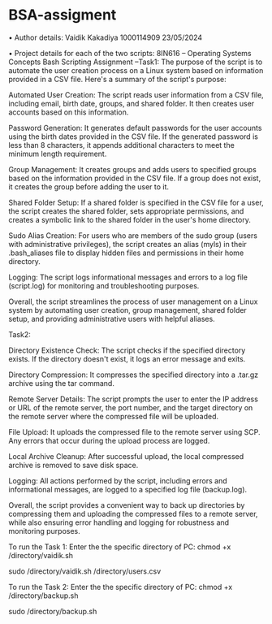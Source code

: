 # BSA-assigment

• Author details:
  Vaidik Kakadiya
  1000114909
  23/05/2024
  
• Project details for each of the two scripts:
8IN616 – Operating Systems Concepts
Bash Scripting Assignment
–Task1:
The purpose of the script is to automate the user creation process on a Linux system based on information provided in a CSV file. Here's a summary of the script's purpose:

Automated User Creation: The script reads user information from a CSV file, including email, birth date, groups, and shared folder. It then creates user accounts based on this information.

Password Generation: It generates default passwords for the user accounts using the birth dates provided in the CSV file. If the generated password is less than 8 characters, it appends additional characters to meet the minimum length requirement.

Group Management: It creates groups and adds users to specified groups based on the information provided in the CSV file. If a group does not exist, it creates the group before adding the user to it.

Shared Folder Setup: If a shared folder is specified in the CSV file for a user, the script creates the shared folder, sets appropriate permissions, and creates a symbolic link to the shared folder in the user's home directory.

Sudo Alias Creation: For users who are members of the sudo group (users with administrative privileges), the script creates an alias (myls) in their .bash_aliases file to display hidden files and permissions in their home directory.

Logging: The script logs informational messages and errors to a log file (script.log) for monitoring and troubleshooting purposes.

Overall, the script streamlines the process of user management on a Linux system by automating user creation, group management, shared folder setup, and providing administrative users with helpful aliases.

Task2:

Directory Existence Check: The script checks if the specified directory exists. If the directory doesn't exist, it logs an error message and exits.

Directory Compression: It compresses the specified directory into a .tar.gz archive using the tar command.

Remote Server Details: The script prompts the user to enter the IP address or URL of the remote server, the port number, and the target directory on the remote server where the compressed file will be uploaded.

File Upload: It uploads the compressed file to the remote server using SCP. Any errors that occur during the upload process are logged.

Local Archive Cleanup: After successful upload, the local compressed archive is removed to save disk space.

Logging: All actions performed by the script, including errors and informational messages, are logged to a specified log file (backup.log).

Overall, the script provides a convenient way to back up directories by compressing them and uploading the compressed files to a remote server, while also ensuring error handling and logging for robustness and monitoring purposes.

To run the Task 1:
Enter the the specific directory of PC: 
chmod +x /directory/vaidik.sh

sudo /directory/vaidik.sh /directory/users.csv

To run the Task 2:
Enter the the specific directory of PC: 
chmod +x /directory/backup.sh

sudo /directory/backup.sh 
